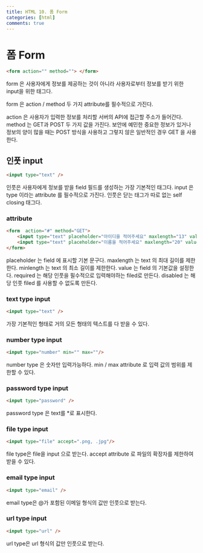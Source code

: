 ```yaml
---
title: HTML 10. 폼 Form
categories: [html]
comments: true
---
```


# 폼 Form

```html
<form action="" method=""> </form>
```
form 은 사용자에게 정보를 제공하는 것이 아니라
사용자로부터 정보를 받기 위한 input을 위한 태그다.

form 은 action / method 두 가지 attribute를 필수적으로 가진다.

action 은 사용자가 입력한 정보를 처리할 서버의 API에 접근할 주소가 들어간다.
method 는 GET과 POST 두 가지 값을 가진다.
보안에 예민한 중요한 정보가 있거나 정보의 양이 많을 때는 POST 방식을 사용하고
그렇지 않은 일반적인 경우 GET 을 사용한다.

## 인풋 input

```html
<input type="text" />
```
인풋은 사용자에게 정보를 받을 field 필드를 생성하는 가장 기본적인 태그다.
input 은 type 이라는 attribute 를 필수적으로 가진다.
인풋은 닫는 태그가 따로 없는 self closing 태그다.


### attribute
```html
<form  action="#" method="GET"> 
    <input type="text" placeholder="아이디을 적어주세요" maxlength="13" value="bami" required />
    <input type="text" placeholder="이름을 적어주세요" maxlength="20" value="최밤히" disabled />
</form>
```
placeholder 는 field 에 표시할 기본 문구다.
maxlength 는 text 의 최대 길이를 제한한다.
minlength 는 text 의 최소 길이를 제한한다.
value 는 field 의 기본값을 설정한다.
required 는 해당 인풋을 필수적으로 입력해야하는 filed로 만든다.
disabled 는 해당 인풋 filed 를 사용할 수 없도록 만든다.

### text type input

```html
<input type="text" />
```
가장 기본적인 형태로 거의 모든 형태의 텍스트를 다 받을 수 있다.

### number type input

```html
<input type="number" min="" max=""/>
```
number type 은 숫자만 입력가능하다.
min / max attribute 로 입력 값의 범위를 제한할 수 있다.

### password type input

```html
<input type="password" />
```
password type 은 text를 *로 표시한다.

### file type input

```html
<input type="file" accept=".png, .jpg"/>
```
file type은 file을 input 으로 받는다.
accept attribute 로 파일의 확장자를 제한하여 받을 수 있다.

### email type input

```html
<input type="email" />
```
email type은 @가 포함된 이메일 형식의 값만 인풋으로 받는다.

### url type input

```html
<input type="url" />
```
url type은 url 형식의 값만 인풋으로 받는다.